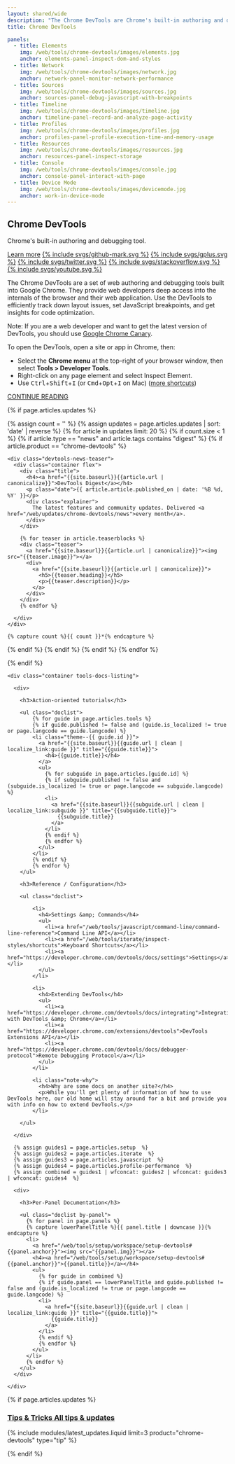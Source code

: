 ```yaml
---
layout: shared/wide
description: "The Chrome DevTools are Chrome's built-in authoring and debugging tool."
title: Chrome DevTools

panels:
  - title: Elements
    img: /web/tools/chrome-devtools/images/elements.jpg
    anchor: elements-panel-inspect-dom-and-styles
  - title: Network
    img: /web/tools/chrome-devtools/images/network.jpg
    anchor: network-panel-monitor-network-performance
  - title: Sources
    img: /web/tools/chrome-devtools/images/sources.jpg
    anchor: sources-panel-debug-javascript-with-breakpoints
  - title: Timeline
    img: /web/tools/chrome-devtools/images/timeline.jpg
    anchor: timeline-panel-record-and-analyze-page-activity
  - title: Profiles
    img: /web/tools/chrome-devtools/images/profiles.jpg
    anchor: profiles-panel-profile-execution-time-and-memory-usage
  - title: Resources
    img: /web/tools/chrome-devtools/images/resources.jpg
    anchor: resources-panel-inspect-storage
  - title: Console
    img: /web/tools/chrome-devtools/images/console.jpg
    anchor: console-panel-interact-with-page
  - title: Device Mode
    img: /web/tools/chrome-devtools/images/devicemode.jpg
    anchor: work-in-device-mode
---
```


<div class="wf-subheading">
  <div class="page-content">
    <div class="mdl-grid">
      <div class="mdl-cell mdl-cell--6-col">
        <h2>Chrome DevTools</h2>
      </div>
      <div class="mdl-cell mdl-cell--6-col">
        <p>Chrome's built-in authoring and debugging tool.</p>
        <p>
          <a class="mdl-button mdl-js-button mdl-button--raised" href="#TODO">Learn more</a>
          <a class="mdl-button mdl-js-button mdl-button--icon wf-header__small-btn" href="https://github.com/GoogleChrome">{% include svgs/github-mark.svg %}</a>
          <a class="mdl-button mdl-js-button mdl-button--icon wf-header__small-btn" href="https://plus.google.com/+GoogleChromeDevelopers">{% include svgs/gplus.svg %}</a>
          <a class="mdl-button mdl-js-button mdl-button--icon wf-header__small-btn" href="https://twitter.com/ChromeDevTools">{% include svgs/twitter.svg %}</a>
          <a class="mdl-button mdl-js-button mdl-button--icon wf-header__small-btn" href="http://stackoverflow.com/questions/tagged/google-chrome-devtools">{% include svgs/stackoverflow.svg %}</a>
          <a class="mdl-button mdl-js-button mdl-button--icon wf-header__small-btn" href="https://www.youtube.com/user/ChromeDevelopers">{% include svgs/youtube.svg %}</a>
        </p>
      </div>
      <div class="mdl-cell mdl-cell--6-col">
        <p>The Chrome DevTools are a set of web authoring and debugging tools built into Google Chrome. They provide web developers deep access into the internals of the browser and their web application. Use the DevTools to efficiently track down layout issues, set JavaScript breakpoints, and get insights for code optimization.</p>
        <div class="note">Note: If you are a web developer and want to get the latest version of DevTools, you should use <a href="https://tools.google.com/dlpage/chromesxs">Google Chrome Canary</a>.</div>
      </div>
      <div class="mdl-cell mdl-cell--6-col">
        <p>To open the DevTools, open a site or app in Chrome, then:</p>
        <ul>
          <li>Select the <strong>Chrome menu</strong> at the top-right of your browser window, then select <strong>Tools > Developer Tools</strong>.</li>
          <li>Right-click on any page element and select Inspect Element.</li>
          <li>Use <kbd class="kbd">Ctrl</kbd>+<kbd class="kbd">Shift</kbd>+<kbd class="kbd">I</kbd> (or <kbd class="kbd">Cmd</kbd>+<kbd class="kbd">Opt</kbd>+<kbd class="kbd">I</kbd> on Mac) (<a href="https://developer.chrome.com/devtools/docs/shortcuts">more shortcuts</a>)</li>
        </ul>
        <a class="mdl-button mdl-js-button mdl-button--raised" href="/web/tools/setup/workspace/setup-devtools">CONTINUE READING</a>
      </div>
    </div>
  </div>
</div>

<div class="devtools">


{% if page.articles.updates %}

  {% assign count = '' %}
  {% assign updates = page.articles.updates | sort: 'date' | reverse  %}
  {% for article in updates limit: 20 %}
  {% if count.size < 1 %}
  {% if article.type == "news" and article.tags contains "digest"  %}
  {% if article.product == "chrome-devtools" %}

    <div class="devtools-news-teaser">
      <div class="container flex">
        <div class="title">
          <h4><a href="{{site.baseurl}}{{article.url | canonicalize}}">DevTools Digest</a></h4>
          <p class="date">{{ article.article.published_on | date: '%B %d, %Y' }}</p>
          <div class="explainer">
            The latest features and community updates. Delivered <a href="/web/updates/chrome-devtools/news">every month</a>.
          </div>
        </div>

        {% for teaser in article.teaserblocks %}
        <div class="teaser">
          <a href="{{site.baseurl}}{{article.url | canonicalize}}"><img src="{{teaser.image}}"></a>
          <div>
            <a href="{{site.baseurl}}{{article.url | canonicalize}}">
              <h5>{{teaser.heading}}</h5>
              <p>{{teaser.description}}</p>
            </a>
          </div>
        </div>       
        {% endfor %}

      </div>
    </div>

    {% capture count %}{{ count }}*{% endcapture %}

  {% endif %}
  {% endif %}
  {% endif %}
  {% endfor %}

{% endif %}

<a name="docs"></a>
  <div class="tools-home">

    <div class="container tools-docs-listing">

      <div>

        <h3>Action-oriented tutorials</h3>

        <ul class="doclist">
            {% for guide in page.articles.tools %}
            {% if guide.published != false and (guide.is_localized != true or page.langcode == guide.langcode) %}
            <li class="theme--{{ guide.id }}">
              <a href="{{site.baseurl}}{{guide.url | clean | localize_link:guide }}" title="{{guide.title}}">
                <h4>{{guide.title}}</h4>
              </a>
              <ul>
                {% for subguide in page.articles.[guide.id] %}
                {% if subguide.published != false and (subguide.is_localized != true or page.langcode == subguide.langcode) %}
                <li>
                  <a href="{{site.baseurl}}{{subguide.url | clean | localize_link:subguide }}" title="{{subguide.title}}">
                    {{subguide.title}}
                  </a>
                </li>
                {% endif %}
                {% endfor %}
              </ul>
            </li>
            {% endif %}
            {% endfor %}
        </ul>

        <h3>Reference / Configuration</h3>

        <ul class="doclist">

            <li>
              <h4>Settings &amp; Commands</h4>
              <ul>
                <li><a href="/web/tools/javascript/command-line/command-line-reference">Command Line API</a></li>
                <li><a href="/web/tools/iterate/inspect-styles/shortcuts">Keyboard Shortcuts</a></li>
                <li><a href="https://developer.chrome.com/devtools/docs/settings">Settings</a></li>
              </ul>
            </li>

            <li>
              <h4>Extending DevTools</h4>
              <ul>
                <li><a href="https://developer.chrome.com/devtools/docs/integrating">Integrating with DevTools &amp; Chrome</a></li>
                <li><a href="https://developer.chrome.com/extensions/devtools">DevTools Extensions API</a></li>
                <li><a href="https://developer.chrome.com/devtools/docs/debugger-protocol">Remote Debugging Protocol</a></li>
              </ul>
            </li>

            <li class="note-why">
              <h4>Why are some docs on another site?</h4>
              <p>While you'll get plenty of information of how to use DevTools here, our old home will stay around for a bit and provide you with info on how to extend DevTools.</p>
            </li>

        </ul>

      </div>

      {% assign guides1 = page.articles.setup  %}
      {% assign guides2 = page.articles.iterate  %}
      {% assign guides3 = page.articles.javascript  %}
      {% assign guides4 = page.articles.profile-performance  %}
      {% assign combined = guides1 | wfconcat: guides2 | wfconcat: guides3 | wfconcat: guides4  %}

      <div>

        <h3>Per-Panel Documentation</h3>

        <ul class="doclist by-panel">
          {% for panel in page.panels %}
          {% capture lowerPanelTitle %}{{ panel.title | downcase }}{% endcapture %}
          <li>
            <a href="/web/tools/setup/workspace/setup-devtools#{{panel.anchor}}"><img src="{{panel.img}}"></a>
            <h4><a href="/web/tools/setup/workspace/setup-devtools#{{panel.anchor}}">{{panel.title}}</a></h4>
            <ul>
              {% for guide in combined %}
              {% if guide.panel == lowerPanelTitle and guide.published != false and (guide.is_localized != true or page.langcode == guide.langcode) %}
              <li>
                <a href="{{site.baseurl}}{{guide.url | clean | localize_link:guide }}" title="{{guide.title}}">
                  {{guide.title}}
                </a>
              </li>
              {% endif %}
              {% endfor %}
            </ul>
          </li>        
          {% endfor %}
        </ul>
      </div>

    </div>

  </div>

{% if page.articles.updates %}

  <div class="tools-updates devtools-updates">
    <div class="container">
      <h3><a href="/web/updates/chrome-devtools">Tips &amp; Tricks <span>All tips &amp; updates</span></a></h3>
      {% include modules/latest_updates.liquid limit=3 product="chrome-devtools" type="tip" %}
    </div>
  </div>

{% endif %}

</div>
